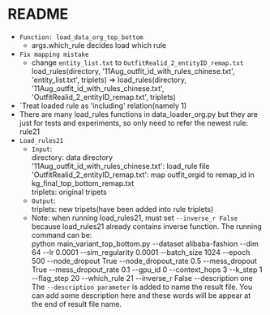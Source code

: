 # README

- `Function: load_data_org_top_bottom`
  - args.which_rule decides load which rule
- `Fix mapping mistake`
  - change `entity_list.txt` to `OutfitRealid_2_entityID_remap.txt`
  load_rules(directory, '11Aug_outfit_id_with_rules_chinese.txt', 'entity_list.txt', triplets) 
  => load_rules(directory, '11Aug_outfit_id_with_rules_chinese.txt', 'OutfitRealid_2_entityID_remap.txt', triplets)
- `Treat loaded rule as 'including' relation(namely 1)
- There are many load_rules functions in data_loader_org.py but they are just for tests and experiments, so only need to refer the newest rule: rule21
- `Load_rules21`
  - `Input`: \
    directory: data directory \
    '11Aug_outfit_id_with_rules_chinese.txt': load_rule file\
    'OutfitRealid_2_entityID_remap.txt': map outfit_orgid to remap_id in kg_final_top_bottom_remap.txt\
    triplets: original tripets
  - `Output`: \
    triplets: new tripets(have been added into rule triplets)
  - Note: when running load_rules21, must set `--inverse_r False` because load_rules21 already contains inverse function. The running command can be:\
  python main_variant_top_bottom.py --dataset alibaba-fashion --dim 64 --lr 0.0001 --sim_regularity 0.0001 --batch_size 1024 --epoch 500 --node_dropout True --node_dropout_rate 0.5 --mess_dropout True --mess_dropout_rate 0.1 --gpu_id 0 --context_hops 3 --k_step 1 --flag_step 20 --which_rule 21 --inverse_r False --description one\
  The `--description parameter` is added to name the result file. You can add some description here and these words will be appear at the end of result file name.
